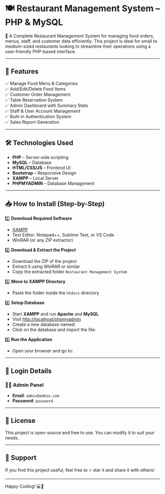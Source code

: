 # 🍽️ Restaurant Management System – PHP & MySQL

🎉 A Complete Restaurant Management System for managing food orders, menus, staff, and customer data efficiently. This project is ideal for small to medium-sized restaurants looking to streamline their operations using a user-friendly PHP-based interface.

---

## 🚀 Features

✅ Manage Food Menu & Categories  
✅ Add/Edit/Delete Food Items  
✅ Customer Order Management  
✅ Table Reservation System  
✅ Admin Dashboard with Summary Stats  
✅ Staff & User Account Management  
✅ Built-in Authentication System  
✅ Sales Report Generation  

---

## 🛠️ Technologies Used

- **PHP** – Server-side scripting  
- **MySQL** – Database  
- **HTML/CSS/JS** – Frontend UI  
- **Bootstrap** – Responsive Design  
- **XAMPP** – Local Server  
- **PHPMYADMIN** – Database Management  

---

## 📥 How to Install (Step-by-Step)

1️⃣ **Download Required Software**  
- [XAMPP](https://www.apachefriends.org/)  
- Text Editor: Notepad++, Sublime Text, or VS Code  
- WinRAR (or any ZIP extractor)

2️⃣ **Download & Extract the Project**  
- Download the ZIP of the project  
- Extract it using WinRAR or similar  
- Copy the extracted folder `Restaurant Management System`

3️⃣ **Move to XAMPP Directory**  
- Paste the folder inside the `htdocs` directory  

4️⃣ **Setup Database**  
- Start **XAMPP** and run **Apache** and **MySQL**  
- Visit [http://localhost/phpmyadmin](http://localhost/phpmyadmin)  
- Create a new database named:
- Click on the database and import the file:

5️⃣ **Run the Application**  
- Open your browser and go to:  

---

## 🔐 Login Details

### 👨‍💼 Admin Panel
- **Email**: `admin@admin.com`  
- **Password**: `password`

---

## 📃 License

This project is open-source and free to use. You can modify it to suit your needs.

---

## 🙌 Support

If you find this project useful, feel free to ⭐ star it and share it with others!

---

Happy Coding! 💻🍴
